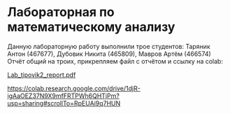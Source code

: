 # Лабораторная по математическому анализу
Данную лабораторную работу выполнили трое студентов: Таряник Антон (467677), Дубовик Никита (465809), Мавров Артём (466574)
Отчёт общий на троих, прикрепляем файл с отчётом и ссылку на colab:

[Lab_tipovik2_report.pdf](https://github.com/user-attachments/files/20541070/Lab_tipovik2_report.pdf)

https://colab.research.google.com/drive/1djR-igAaOEZ37N9X9mfFRTPWh6QHTjPm?usp=sharing#scrollTo=RpEUAi9q7HUN
